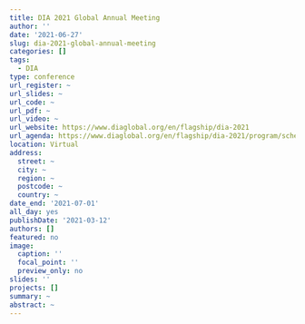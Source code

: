 ```yaml
---
title: DIA 2021 Global Annual Meeting
author: ''
date: '2021-06-27'
slug: dia-2021-global-annual-meeting
categories: []
tags:
  - DIA
type: conference
url_register: ~
url_slides: ~
url_code: ~
url_pdf: ~
url_video: ~
url_website: https://www.diaglobal.org/en/flagship/dia-2021
url_agenda: https://www.diaglobal.org/en/flagship/dia-2021/program/schedule/agenda
location: Virtual
address:
  street: ~
  city: ~
  region: ~
  postcode: ~
  country: ~
date_end: '2021-07-01'
all_day: yes
publishDate: '2021-03-12'
authors: []
featured: no
image:
  caption: ''
  focal_point: ''
  preview_only: no
slides: ''
projects: []
summary: ~
abstract: ~
---
```


<!--more-->
